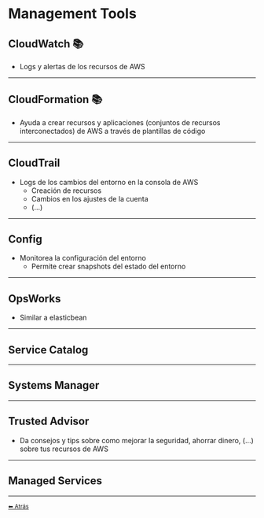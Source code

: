 # Management Tools

## CloudWatch 📚
* Logs y alertas de los recursos de AWS
---

## CloudFormation 📚
* Ayuda a crear recursos y aplicaciones (conjuntos de recursos interconectados) de AWS a través de plantillas de código
---

## CloudTrail
* Logs de los cambios del entorno en la consola de AWS
  * Creación de recursos
  * Cambios en los ajustes de la cuenta
  * (...)
---

## Config
* Monitorea la configuración del entorno
  * Permite crear snapshots del estado del entorno
---

## OpsWorks
* Similar a elasticbean
---

## Service Catalog
---

## Systems Manager
---

## Trusted Advisor
* Da consejos y tips sobre como mejorar la seguridad, ahorrar dinero, (...) sobre tus recursos de AWS
---

## Managed Services
---

[<small>⬅ Atrás</small>](./../index.md)